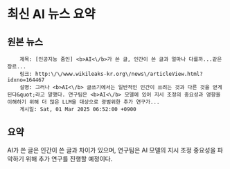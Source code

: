 # 최신 AI 뉴스 요약

## 원본 뉴스
		제목: [인공지능 줌인] <b>AI<\/b>가 쓴 글, 인간이 쓴 글과 얼마나 다를까...같은 장르...
		링크: http:\/\/www.wikileaks-kr.org\/news\/articleView.html?idxno=164467
		설명: 그러나 <b>AI<\/b> 글쓰기에서는 일반적인 인간이 쓰려는 것과 다른 것을 얻게 된다&quot;라고 말했다. 연구팀은 <b>AI<\/b> 모델에 있어 지시 조정의 중요성과 영향을 이해하기 위해 더 많은 LLM을 대상으로 광범위한 추가 연구가... 
		게시일: Sat, 01 Mar 2025 06:52:00 +0900


## 요약
AI가 쓴 글은 인간이 쓴 글과 차이가 있으며, 연구팀은 AI 모델의 지시 조정 중요성을 파악하기 위해 추가 연구를 진행할 예정이다.
